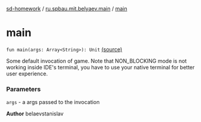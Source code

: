 [sd-homework](../index.md) / [ru.spbau.mit.belyaev.main](index.md) / [main](.)

# main

`fun main(args: Array<String>): Unit` [(source)](https://github.com/StasBel/sd-homework/blob/Roguelike/src/main/kotlin/ru/spbau/mit/belyaev/main/Main.kt#L16)

Some default invocation of game. Note that NON_BLOCKING mode
is not working inside IDE's terminal, you have to use your native terminal
for better user experience.

### Parameters

`args` - a args passed to the invocation

**Author**
belaevstanislav

